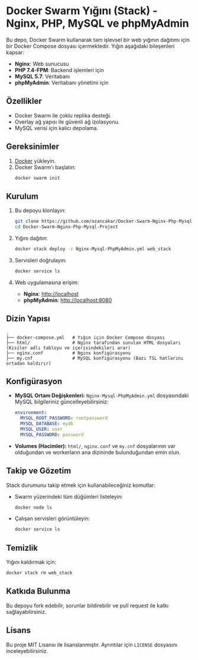 # Docker Swarm Yığını (Stack) - Nginx, PHP, MySQL ve phpMyAdmin

Bu depo, Docker Swarm kullanarak tam işlevsel bir web yığının dağıtımı için bir Docker Compose dosyası içermektedir. Yığın aşağıdaki bileşenleri kapsar:

- **Nginx**: Web sunucusu
- **PHP 7.4-FPM**: Backend işlemleri için
- **MySQL 5.7**: Veritabanı
- **phpMyAdmin**: Veritabanı yönetimi için

## Özellikler

- Docker Swarm ile çoklu replika desteği.
- Overlay ağ yapısı ile güvenli ağ izolasyonu.
- MySQL verisi için kalıcı depolama.

## Gereksinimler

1. [Docker](https://www.docker.com/) yükleyin.
2. Docker Swarm'ı başlatın:
   ```bash
   docker swarm init
   ```

## Kurulum

1. Bu depoyu klonlayın:

   ```bash
   git clone https://github.com/ozancakar/Docker-Swarm-Nginx-Php-Mysql-Project.git
   cd Docker-Swarm-Nginx-Php-Mysql-Project
   ```

2. Yığını dağıtın:

   ```bash
   docker stack deploy -c Nginx-Mysql-PhpMyAdmin.yml web_stack
   ```

3. Servisleri doğrulayın:

   ```bash
   docker service ls
   ```



1. Web uygulamasına erişim:

   - **Nginx**: [http://localhost](http://localhost)
   - **phpMyAdmin**: [http://localhost:8080](http://localhost:8080)



## Dizin Yapısı

```
.
├── docker-compose.yml   # Yığın için Docker Compose dosyası
├── html/                # Nginx tarafından sunulan HTML dosyaları (Kisiler adlı tabloyu ve içerisindekileri arar)
├── nginx.conf           # Nginx konfigürasyonu
├── my.cnf               # MySQL konfigürasyonu (Bazı TSL hatlarını ortadan kaldırır)
```

## Konfigürasyon

- **MySQL Ortam Değişkenleri:**
  `Nginx-Mysql-PhpMyAdmin.yml` dosyasındaki MySQL bilgileriniz güncelleyebilirsiniz:

  ```yaml
  environment:
    MYSQL_ROOT_PASSWORD: rootpassword
    MYSQL_DATABASE: mydb
    MYSQL_USER: user
    MYSQL_PASSWORD: password
  ```

- **Volumes (Hacimler):**
  `html/`, `nginx.conf` ve `my.cnf` dosyalarının var olduğundan ve workerların ana dizininde bulunduğundan emin olun.

## Takip ve Gözetim

Stack durumunu takip etmek için kullanabileceğiniz komutlar:

- Swarm yüzerindeki tüm düğümleri listeleyin:

  ```bash
  docker node ls
  ```

- Çalışan servisleri görüntüleyin:

  ```bash
  docker service ls
  ```

## Temizlik

Yığını kaldırmak için:

```bash
docker stack rm web_stack
```

## Katkıda Bulunma

Bu depoyu fork edebilir, sorunlar bildirebilir ve pull request ile katkı sağlayabilirsiniz.

## Lisans

Bu proje MIT Lisansı ile lisanslanmıştır. Ayrıntılar için `LICENSE` dosyasını inceleyebilirsiniz.

